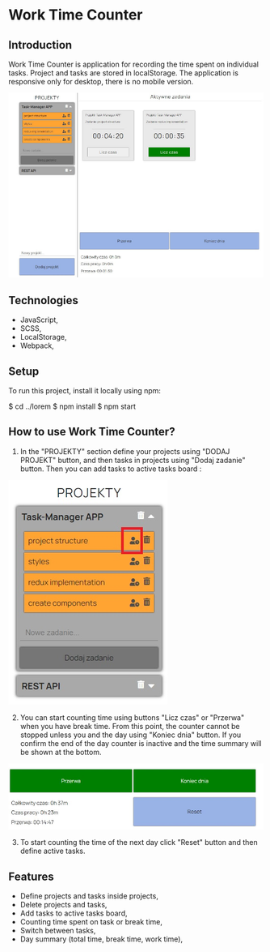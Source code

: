 # Work Time Counter

## Introduction

Work Time Counter is application for recording the time spent on individual tasks.
Project and tasks are stored in localStorage. The application is responsive only for desktop, there is no mobile version.

![Work Time Counter view](./src/images/work_time_counter_view.JPG)

## Technologies

- JavaScript,
- SCSS,
- LocalStorage,
- Webpack,

## Setup

To run this project, install it locally using npm:

$ cd ../lorem
$ npm install
$ npm start

## How to use Work Time Counter?

1. In the "PROJEKTY" section define your projects using "DODAJ PROJEKT" button, and then tasks in projects using "Dodaj zadanie" button. Then you can add tasks to active tasks board :

![Work Time Counter](./src/images/work_time_counter_projects.jpg)

2. You can start counting time using buttons "Licz czas" or "Przerwa" when you have break time. From this point, the counter cannot be stopped unless you and the day using "Koniec dnia" button.
   If you confirm the end of the day counter is inactive and the time summary will be shown at the bottom.

![Work Time Counter summary](./src/images/work_time_counter_summary.JPG)

3. To start counting the time of the next day click "Reset" button and then define active tasks.

## Features

- Define projects and tasks inside projects,
- Delete projects and tasks,
- Add tasks to active tasks board,
- Counting time spent on task or break time,
- Switch between tasks,
- Day summary (total time, break time, work time),
